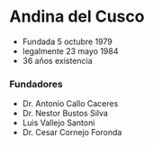 # Andina del Cusco
- Fundada 5 octubre 1979
- legalmente 23 mayo 1984
- 36 años existencia
### Fundadores
- Dr. Antonio Callo Caceres
- Dr. Nestor Bustos Silva
- Luis Vallejo Santoni
- Dr. Cesar Cornejo Foronda
<!--stackedit_data:
eyJoaXN0b3J5IjpbMTM3MDkwMjc0Nl19
-->